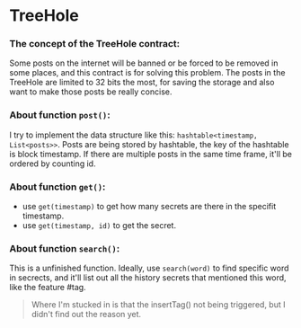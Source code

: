 # TreeHole

### The concept of the TreeHole contract:
Some posts on the internet will be banned or be forced to be removed in some places, and this contract is for solving this problem.
The posts in the TreeHole are limited to 32 bits the most, for saving the storage and also want to make those posts be really concise.

### About function `post()`:
I try to implement the data structure like this: `hashtable<timestamp, List<posts>>`.
Posts are being stored by hashtable, the key of the hashtable is block timestamp.
If there are multiple posts in the same time frame, it'll be ordered by counting id.

### About function `get()`:
- use `get(timestamp)` to get how many secrets are there in the specifit timestamp.
- use `get(timestamp, id)` to get the secret.

### About function `search()`:
This is a unfinished function.
Ideally, use `search(word)` to find specific word in secrects, and it'll list out all the history secrets that mentioned this word, like the feature #tag.
> Where I'm stucked in is that the insertTag() not being triggered, but I didn't find out the reason yet.

